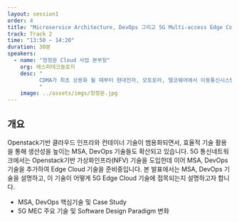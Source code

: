 ```yaml
---
layout: session1
order: 4
title: "Microservice Architecture, DevOps 그리고 5G Multi-access Edge Computing"
track: Track 2
time: "13:50 ~ 14:20"
duration: 30분
speakers:
  - name: "정정문 Cloud 사업 본부장"
    org: 에스피테크놀로지
    desc: "
          CDMA가 최초 상용화 될 때부터 현대전자, 모토로라, 텔코웨어에서 이동통신시스템을 개발해왔습니다. 2013년부터는 SKT와 함께 Openstack기반 Cloud Solution, ETSI NFV MANO 플랫폼 개발/컨설팅을 진행하고 있고 자체적으로 기업용 Cloud Solution을 개발하고 있습니다. 항상 IT와 CT가 만나는 영역에서 새로운 기술을 도입하고 전파하고자 합니다.
	      "
    image: ../assets/imgs/정정문.jpg
---
```


## 개요

Openstack기반 클라우드 인프라와 컨테이너 기술이 범용화되면서, 효율적 기술 활용을 통해 생산성을 높이는 MSA, DevOps 기술들도 확산되고 있습니다.
5G 통신네트워크에서는 Openstack기반 가상화인프라(NFV) 기술을 도입한데 이어 MSA, DevOps기술을 추가하여 Edge Cloud 기술을 준비중입니다.
본 발표에서는 MSA, DevOps 기술을 설명하고, 이 기술이 어떻게 5G Edge Cloud 기술에 접목되는지 설명하고자 합니다.

- MSA, DevOps 핵심기술 및 Case Study
- 5G MEC 주요 기술 및 Software Design Paradigm 변화
